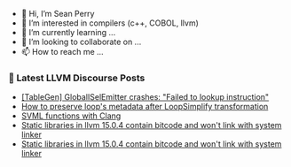 - 👋 Hi, I’m Sean Perry
- 👀 I’m interested in compilers (c++, COBOL, llvm)
- 🌱 I’m currently learning ...
- 💞️ I’m looking to collaborate on ...
- 📫 How to reach me ...

<!---
s66perry/s66perry is a ✨ special ✨ repository because its `README.md` (this file) appears on your GitHub profile.
You can click the Preview link to take a look at your changes.
--->
### 📕 Latest LLVM Discourse Posts

<!-- DISCOURSE-LLVM:START -->
- [[TableGen] GlobalISelEmitter crashes: &quot;Failed to lookup instruction&quot;](https://discourse.llvm.org/t/tablegen-globaliselemitter-crashes-failed-to-lookup-instruction/66196#post_1)
- [How to preserve loop&#39;s metadata after LoopSimplify transformation](https://discourse.llvm.org/t/how-to-preserve-loops-metadata-after-loopsimplify-transformation/66190#post_2)
- [SVML functions with Clang](https://discourse.llvm.org/t/svml-functions-with-clang/66048#post_2)
- [Static libraries in llvm 15.0.4 contain bitcode and won&#39;t link with system linker](https://discourse.llvm.org/t/static-libraries-in-llvm-15-0-4-contain-bitcode-and-wont-link-with-system-linker/66195#post_4)
- [Static libraries in llvm 15.0.4 contain bitcode and won&#39;t link with system linker](https://discourse.llvm.org/t/static-libraries-in-llvm-15-0-4-contain-bitcode-and-wont-link-with-system-linker/66195#post_3)
<!-- DISCOURSE-LLVM:END -->
